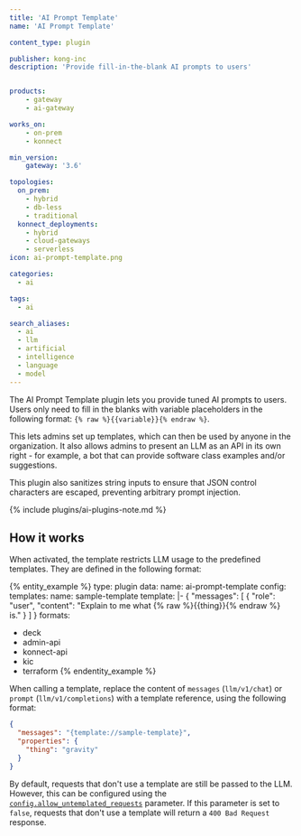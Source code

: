 ```yaml
---
title: 'AI Prompt Template'
name: 'AI Prompt Template'

content_type: plugin

publisher: kong-inc
description: 'Provide fill-in-the-blank AI prompts to users'


products:
    - gateway
    - ai-gateway

works_on:
    - on-prem
    - konnect

min_version:
    gateway: '3.6'

topologies:
  on_prem:
    - hybrid
    - db-less
    - traditional
  konnect_deployments:
    - hybrid
    - cloud-gateways
    - serverless
icon: ai-prompt-template.png

categories:
  - ai

tags:
  - ai

search_aliases:
  - ai
  - llm
  - artificial
  - intelligence
  - language
  - model
---
```


The AI Prompt Template plugin lets you provide tuned AI prompts to users.
Users only need to fill in the blanks with variable placeholders in the following format: `{% raw %}{{variable}}{% endraw %}`.

This lets admins set up templates, which can then be used by anyone in the organization. It also allows admins to present an LLM
as an API in its own right - for example, a bot that can provide software class examples and/or suggestions.

This plugin also sanitizes string inputs to ensure that JSON control characters are escaped, preventing arbitrary prompt injection.

{% include plugins/ai-plugins-note.md %}

## How it works

When activated, the template restricts LLM usage to the predefined templates. They are defined in the following format:

{% entity_example %}
type: plugin
data:
  name: ai-prompt-template
  config:
    templates:
       name: sample-template
       template: |-
          {
            "messages": [
              {
                "role": "user",
                "content": "Explain to me what {% raw %}{{thing}}{% endraw %} is."
              }
            ]
          }
formats:
  - deck
  - admin-api
  - konnect-api
  - kic
  - terraform
{% endentity_example %}


When calling a template, replace the content of `messages` (`llm/v1/chat`) or `prompt` (`llm/v1/completions`) with a template reference, using the following format:
```json
{
  "messages": "{template://sample-template}",
  "properties": {
    "thing": "gravity"
  }
}
```

By default, requests that don't use a template are still be passed to the LLM. However, this can be configured using the [`config.allow_untemplated_requests`](/plugins/ai-prompt-template/reference/#schema--config-allow-untemplated-requests) parameter. If this parameter is set to `false`, requests that don't use a template will return a `400 Bad Request` response.
